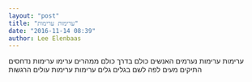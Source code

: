 ```yaml
---
layout: "post"
title: "ערימות ערימות"
date: "2016-11-14 08:39"
author: Lee Elenbaas
---
```

ערימות ערימות
נערמים האנשים
כולם בדרך
כולם ממהרים
ערימו ערימות
נדחסים התיקים
מעים לפה לשם
בגלים גלים
ערימות ערימות
עולים הרגשות
